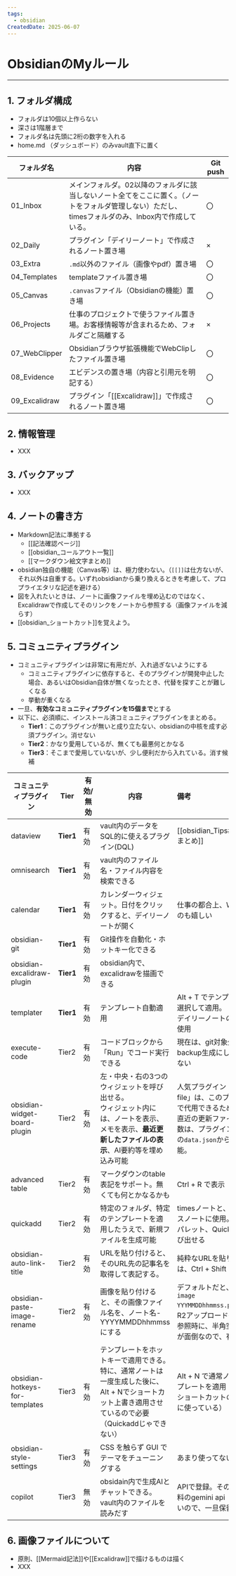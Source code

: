 ```yaml
---
tags:
  - obsidian
CreatedDate: 2025-06-07
---
```

# ObsidianのMyルール
---
## 1. フォルダ構成
- フォルダは10個以上作らない
- 深さは1階層まで
- フォルダ名は先頭に2桁の数字を入れる
- home.md （ダッシュボード）のみvault直下に置く

| フォルダ名         | 内容                                                                               | Git push |
| ------------- | -------------------------------------------------------------------------------- | -------- |
| 01_Inbox      | メインフォルダ。02以降のフォルダに該当しないノート全てをここに置く。（ノートをフォルダ管理しない）ただし、timesフォルダのみ、Inbox内で作成している。 | 〇        |
| 02_Daily      | プラグイン「デイリーノート」で作成されるノート置き場                                                       | ×        |
| 03_Extra      | `.md`以外のファイル（画像やpdf）置き場                                                          | 〇        |
| 04_Templates  | templateファイル置き場                                                                  | 〇        |
| 05_Canvas     | `.canvas`ファイル（Obsidianの機能）置き場                                                    | 〇        |
| 06_Projects   | 仕事のプロジェクトで使うファイル置き場。お客様情報等が含まれるため、フォルダごと隔離する                                     | ×        |
| 07_WebClipper | Obsidianブラウザ拡張機能でWebClipしたファイル置き場                                                | 〇        |
| 08_Evidence   | エビデンスの置き場（内容と引用元を明記する）                                                           | 〇        |
| 09_Excalidraw | プラグイン「[[Excalidraw]]」で作成されるノート置き場                                                | 〇        |

## 2. 情報管理
- XXX

## 3. バックアップ
- XXX

## 4. ノートの書き方
- Markdown記法に準拠する
	- [[記法確認ページ]]
	- [[obsidian_コールアウト一覧]]
	- [[マークダウン絵文字まとめ]]
- obsidian独自の機能（Canvas等）は、極力使わない。（`[[]]`は仕方ないが、それ以外は自重する。いずれobsidianから乗り換えるときを考慮して、プロプライエタリな記述を避ける）
- 図を入れたいときは、ノートに画像ファイルを埋め込むのではなく、Excalidrawで作成してそのリンクをノートから参照する（画像ファイルを減らす）
- [[obsidian_ショートカット]]を覚えよう。

## 5. コミュニティプラグイン
- コミュニティプラグインは非常に有用だが、入れ過ぎないようにする
	- コミュニティプラグインに依存すると、そのプラグインが開発中止した場合、あるいはObsidian自体が無くなったとき、代替を探すことが難しくなる
	- 挙動が重くなる
- 一旦、**有効なコミュニティプラグインを15個まで**とする
- 以下に、必須順に、インストール済コミュニティプラグインをまとめる。
	- **Tier1**：このプラグインが無いと成り立たない、obsidianの中核を成す必須プラグイン。消せない
	- **Tier2**：かなり愛用しているが、無くても最悪何とかなる
	- **Tier3**：そこまで愛用していないが、少し便利だから入れている。消す候補

| コミュニティプラグイン                    | Tier      | 有効/無効 | 内容                                                                                     | 備考                                                                                      |
| ------------------------------ | --------- | ----- | -------------------------------------------------------------------------------------- | :-------------------------------------------------------------------------------------- |
| dataview                       | **Tier1** | 有効    | vault内のデータをSQL的に使えるプラグイン(DQL)                                                          | [[obsidian_Tips#Dataviewまとめ]]                                                           |
| omnisearch                     | **Tier1** | 有効    | vault内のファイル名・ファイル内容を検索できる                                                              |                                                                                         |
| calendar                       | **Tier1** | 有効    | カレンダーウィジェット。日付をクリックすると、デイリーノートが開く                                                      | 仕事の都合上、Wがわかるのも嬉しい                                                                       |
| obsidian-git                   | **Tier1** | 有効    | Git操作を自動化・ホットキー化できる                                                                    |                                                                                         |
| obsidian-excalidraw-plugin     | **Tier1** | 有効    | obsidian内で、excalidrawを描画できる                                                            |                                                                                         |
| templater                      | **Tier1** | 有効    | テンプレート自動適用                                                                             | Alt + T でテンプレートを選択して適用。<br>デイリーノートの生成時も使用                                               |
| execute-code                   | Tier2     | 有効    | コードブロックから「Run」でコード実行できる                                                                | 現在は、git対象外のbackup生成にしか使ってない                                                             |
| obsidian-widget-board-plugin   | Tier2     | 有効    | 左・中央・右の3つのウィジェットを呼び出せる。<br>ウィジェット内には、ノートを表示、メモを表示、**最近更新したファイルの表示**、AI要約等を埋め込み可能       | 人気プラグイン「recent-file」は、このプラグインで代用できるため削除。<br>直近の更新ファイルの表示数は、プラグインフォルダの`data.json`から編集可能。 |
| advanced table                 | Tier2     | 有効    | マークダウンのtable表記をサポート。無くても何とかなるかも                                                        | Ctrl + R で表示                                                                            |
| quickadd                       | Tier2     | 有効    | 特定のフォルダ、特定のテンプレートを適用したうえで、新規ファイルを生成可能                                                  | timesノートと、エビデンスノートに使用。コマンドパレット、Quickadd で呼び出せる                                          |
| obsidian-auto-link-title       | Tier2     | 有効    | URLを貼り付けると、そのURL先の記事名を取得して表記する。                                                        | 純粋なURLを貼りたい場合は、Ctrl + Shift + V                                                         |
| obsidian-paste-image-rename    | Tier2     | 有効    | 画像を貼り付けると、その画像ファイル名を、ノート名-YYYYMMDDhhmmssにする                                            | デフォルトだと、`Paste image YYYMMDDhhmmss.png`。<br>R2アップロード後、URL参照時に、半角空白の扱いが面倒なので、有効にする       |
| obsidian-hotkeys-for-templates | Tier3     | 有効    | テンプレートをホットキーで適用できる。特に、通常ノートは一度生成した後に、<br>Alt + Nでショートカット上書き適用させているので必要（Quickaddじゃできない） | Alt + N で通常ノートテンプレートを適用（Alt + Nショートカットのためだけに使っている）                                      |
| obsidian-style-settings        | Tier3     | 有効    | CSS を触らず GUI でテーマをチューニングする                                                             | あまり使ってない                                                                                |
| copilot                        | Tier3     | 無効    | obsidain内で生成AIとチャットできる。vault内のファイルを読みだす                                                | APIで登録。そのため、無料のgemini api しか使えないので、一旦保留                                                 |

## 6. 画像ファイルについて
- 原則、[[Mermaid記法]]や[[Excalidraw]]で描けるものは描く
- XXX
